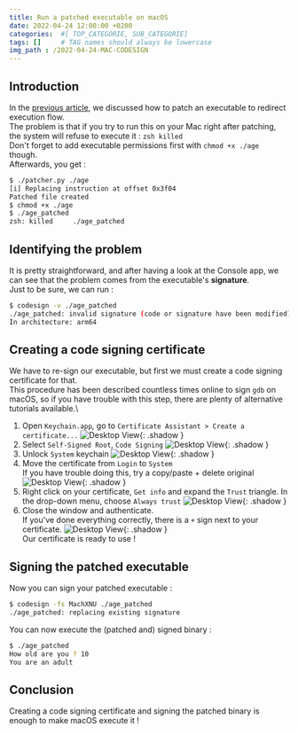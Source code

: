 ```yaml
---
title: Run a patched executable on macOS
date: 2022-04-24 12:00:00 +0200
categories:  #[ TOP_CATEGORIE, SUB_CATEGORIE]
tags: []     # TAG names should always be lowercase
img_path : /2022-04-24-MAC-CODESIGN
---
```


## Introduction
In the [previous article](https://machxnu.github.io/posts/13-00-PATCH/), we discussed how to patch an executable to redirect execution flow.\
The problem is that if you try to run this on your Mac right after patching, the system will refuse to execute it : `zsh killed`\
Don't forget to add executable permissions first with `chmod +x ./age` though.\
Afterwards, you get :
```bash
$ ./patcher.py ./age
[i] Replacing instruction at offset 0x3f04
Patched file created
$ chmod +x ./age
$ ./age_patched
zsh: killed     ./age_patched
```

## Identifying the problem
It is pretty straightforward, and after having a look at the Console app, we can see that the problem comes from the executable's **signature**.\
Just to be sure, we can run :
```bash
$ codesign -v ./age_patched 
./age_patched: invalid signature (code or signature have been modified)
In architecture: arm64
```

## Creating a code signing certificate
We have to re-sign our executable, but first we must create a code signing certificate for that.\
This procedure has been described countless times online to sign `gdb` on macOS, so if you have trouble with this step, there are plenty of alternative tutorials available.\
1. Open `Keychain.app`, go to `Certificate Assistant > Create a certificate...`
![Desktop View](1.png){: .shadow }
2. Select `Self-Signed Root`, `Code Signing`
![Desktop View](2.png){: .shadow } 
3. Unlock `System` keychain
![Desktop View](3.png){: .shadow } 
4. Move the certificate from `Login` to `System`\
If you have trouble doing this, try a copy/paste + delete original
![Desktop View](4.png){: .shadow } 
5. Right click on your certificate, `Get info` and expand the `Trust` triangle. In the drop-down menu, choose `Always trust`
![Desktop View](5.png){: .shadow } 
6. Close the window and authenticate.\
If you've done everything correctly, there is a `+` sign next to your certificate.
![Desktop View](6.png){: .shadow } \
Our certificate is ready to use !

## Signing the patched executable
Now you can sign your patched executable :
```bash
$ codesign -fs MachXNU ./age_patched
./age_patched: replacing existing signature
```
You can now execute the (patched and) signed binary :
```bash
$ ./age_patched 
How old are you ? 10
You are an adult
```

## Conclusion
Creating a code signing certificate and signing the patched binary is enough to make macOS execute it !
